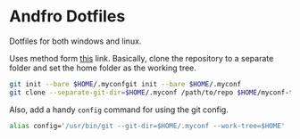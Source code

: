 # Andfro Dotfiles

Dotfiles for both windows and linux.

Uses method form [this](https://news.ycombinator.com/item?id=11070797) link. Basically, clone the repository to a separate folder and set the home folder as the working tree.

``` bash
git init --bare $HOME/.myconfgit init --bare $HOME/.myconf
git clone --separate-git-dir=$HOME/.myconf /path/to/repo $HOME/myconf-tmp
```

Also, add a handy `config` command for using the git config.

``` bash
alias config='/usr/bin/git --git-dir=$HOME/.myconf --work-tree=$HOME'
```
